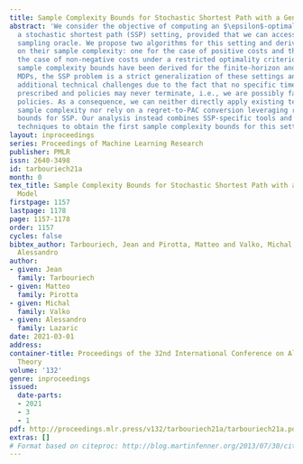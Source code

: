 ```yaml
---
title: Sample Complexity Bounds for Stochastic Shortest Path with a Generative Model
abstract: 'We consider the objective of computing an $\epsilon$-optimal policy in
  a stochastic shortest path (SSP) setting, provided that we can access a generative
  sampling oracle. We propose two algorithms for this setting and derive PAC bounds
  on their sample complexity: one for the case of positive costs and the other for
  the case of non-negative costs under a restricted optimality criterion. While tight
  sample complexity bounds have been derived for the finite-horizon and discounted
  MDPs, the SSP problem is a strict generalization of these settings and it poses
  additional technical challenges due to the fact that no specific time horizon is
  prescribed and policies may never terminate, i.e., we are possibly facing non-proper
  policies. As a consequence, we can neither directly apply existing techniques minimizing
  sample complexity nor rely on a regret-to-PAC conversion leveraging recent regret
  bounds for SSP. Our analysis instead combines SSP-specific tools and variance reduction
  techniques to obtain the first sample complexity bounds for this setting.'
layout: inproceedings
series: Proceedings of Machine Learning Research
publisher: PMLR
issn: 2640-3498
id: tarbouriech21a
month: 0
tex_title: Sample Complexity Bounds for Stochastic Shortest Path with a Generative
  Model
firstpage: 1157
lastpage: 1178
page: 1157-1178
order: 1157
cycles: false
bibtex_author: Tarbouriech, Jean and Pirotta, Matteo and Valko, Michal and Lazaric,
  Alessandro
author:
- given: Jean
  family: Tarbouriech
- given: Matteo
  family: Pirotta
- given: Michal
  family: Valko
- given: Alessandro
  family: Lazaric
date: 2021-03-01
address: 
container-title: Proceedings of the 32nd International Conference on Algorithmic Learning
  Theory
volume: '132'
genre: inproceedings
issued:
  date-parts:
  - 2021
  - 3
  - 1
pdf: http://proceedings.mlr.press/v132/tarbouriech21a/tarbouriech21a.pdf
extras: []
# Format based on citeproc: http://blog.martinfenner.org/2013/07/30/citeproc-yaml-for-bibliographies/
---
```

